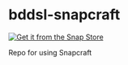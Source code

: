 # bddsl-snapcraft
[![Get it from the Snap Store](https://snapcraft.io/static/images/badges/en/snap-store-black.svg)](https://snapcraft.io/dslzuha)

Repo for using Snapcraft
